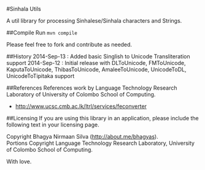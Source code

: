 #Sinhala Utils

A util library for processing Sinhalese/Sinhala characters and Strings.

##Compile
Run `mvn compile`

Please feel free to fork and contribute as needed.

##History
2014-Sep-13 : Added basic Singlish to Unicode Transliteration support
2014-Sep-12 : Initial release with DLToUnicode, FMToUnicode, KaputaToUnicode, ThibasToUnicode, AmaleeToUnicode, UnicodeToDL, UnicodeToTipitaka support


##References
References work by Language Technology Research Laboratory of University of Colombo School of Computing.

- http://www.ucsc.cmb.ac.lk/ltrl/services/feconverter

##Licensing
If you are using this library in an application, please include the following text in your licensing page.

Copyright Bhagya Nirmaan Silva (http://about.me/bhagyas).  
Portions Copyright Language Technology Research Laboratory, University of Colombo School of Computing.

With love.